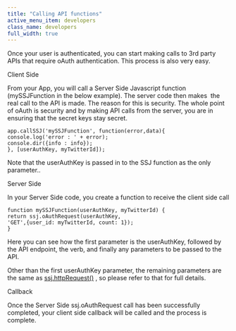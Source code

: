 ```yaml
---
title: "Calling API functions"
active_menu_item: developers
class_name: developers
full_width: true
---
```



Once your user is authenticated, you can start making calls to 3rd party APIs that require oAuth authentication. This process is also very easy.

Client Side

From your App, you will call a Server Side Javascript function (mySSJFunction in the below example). The server code then makes  the real call to the API is made. The reason for this is security. The whole point of oAuth is security and by making API calls from the server, you are in ensuring that the secret keys stay secret.

    app.callSSJ('mySSJFunction', function(error,data){
    console.log('error : ' + error);
    console.dir({info : info});
    }, [userAuthKey, myTwitterId]);
   

Note that the userAuthKey is passed in to the SSJ function as the only parameter..

Server Side

In your Server Side code, you create a function to receive the client side call

    function mySSJFunction(userAuthKey, myTwitterId) {
    return ssj.oAuthRequest(userAuthKey,
    'GET',{user_id: myTwitterId, count: 1});
    }
   

Here you can see how the first parameter is the userAuthKey, followed by the API endpoint, the verb, and finally any parameters to be passed to the API.

Other than the first userAuthKey parameter, the remaining parameters are the same as [ssj.httpRequest()](../../../scripting-apis/server-side-api/ssj-object/web-service-calls/httprequest2) , so please refer to that for full details.

Callback

Once the Server Side ssj.oAuthRequest call has been successfully completed, your client side callback will be called and the process is complete.

